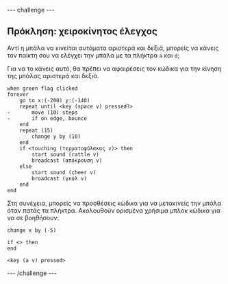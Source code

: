 --- challenge ---

## Πρόκληση: χειροκίνητος έλεγχος
Αντί η μπάλα να κινείται αυτόματα αριστερά και δεξιά, μπορείς να κάνεις τον παίκτη σου να ελέγχει την μπάλα με τα πλήκτρα `a` και `d`;

Για να το κάνεις αυτό, θα πρέπει να αφαιρέσεις τον κώδικα για την κίνηση της μπάλας αριστερά και δεξιά.

```blocks3
when green flag clicked
forever
    go to x:(-200) y:(-140)
    repeat until <key (space v) pressed?>
-       move (10) steps
-       if on edge, bounce
    end
    repeat (15)
        change y by (10)
    end
    if <touching (τερματοφύλακας v)> then
        start sound (rattle v)
        broadcast (απόκρουση v)
    else
        start sound (cheer v)
        broadcast (γκολ v)
    end
end
```

Στη συνέχεια, μπορείς να προσθέσεις κώδικα για να μετακινείς την μπάλα όταν πατάς τα πλήκτρα. Ακολουθούν ορισμένα χρήσιμα μπλοκ κώδικα για να σε βοηθήσουν:

```blocks3
change x by (-5)

if <> then 
end

<key (a v) pressed>
```

--- /challenge ---
